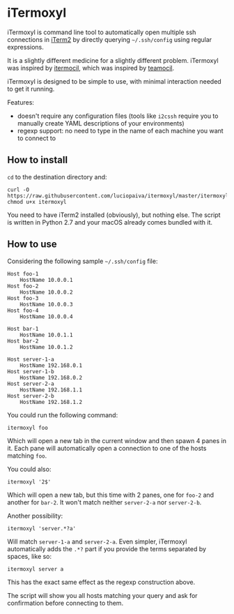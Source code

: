 
# iTermoxyl

iTermoxyl is command line tool to automatically open multiple ssh connections in [iTerm2](https://iterm2.com/) by directly querying `~/.ssh/config` using regular expressions.

It is a slightly different medicine for a slightly different problem. iTermoxyl was inspired by [itermocil](https://github.com/TomAnthony/itermocil), which was inspired by [teamocil](https://github.com/remiprev/teamocil).

iTermoxyl is designed to be simple to use, with minimal interaction needed to get it running.

Features:

- doesn't require any configuration files (tools like `i2cssh` require you to manually create YAML descriptions of your environments)
- regexp support: no need to type in the name of each machine you want to connect to

## How to install

`cd` to the destination directory and:

    curl -O https://raw.githubusercontent.com/luciopaiva/itermoxyl/master/itermoxyl
    chmod u+x itermoxyl

You need to have iTerm2 installed (obviously), but nothing else. The script is written in Python 2.7 and your macOS already comes bundled with it.

## How to use

Considering the following sample `~/.ssh/config` file:

```
Host foo-1
    HostName 10.0.0.1
Host foo-2
    HostName 10.0.0.2
Host foo-3
    HostName 10.0.0.3
Host foo-4
    HostName 10.0.0.4

Host bar-1
    HostName 10.0.1.1
Host bar-2
    HostName 10.0.1.2

Host server-1-a
    HostName 192.168.0.1
Host server-1-b
    HostName 192.168.0.2
Host server-2-a
    HostName 192.168.1.1
Host server-2-b
    HostName 192.168.1.2
```

You could run the following command:

    itermoxyl foo

Which will open a new tab in the current window and then spawn 4 panes in it. Each pane will automatically open a connection to one of the hosts matching `foo`.

You could also:

    itermoxyl '2$'

Which will open a new tab, but this time with 2 panes, one for `foo-2` and another for `bar-2`. It won't match neither `server-2-a` nor `server-2-b`.

Another possibility:

    itermoxyl 'server.*?a'

Will match `server-1-a` and `server-2-a`. Even simpler, iTermoxyl automatically adds the `.*?` part if you provide the terms separated by spaces, like so:

    itermoxyl server a

This has the exact same effect as the regexp construction above.

The script will show you all hosts matching your query and ask for confirmation before connecting to them.

